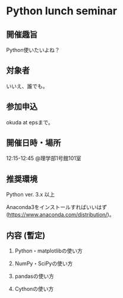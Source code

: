 # Python lunch seminar

## 開催趣旨
Python使いたいよね？

## 対象者
いいえ、誰でも。

## 参加申込
okuda at epsまで。

## 開催日時・場所
12:15-12:45 @理学部1号館101室

## 推奨環境
Python ver. 3.x 以上

Anaconda3をインストールすればいいはず(https://www.anaconda.com/distribution/)。

## 内容 (暫定)
1. Python・matplotlibの使い方

3. NumPy・SciPyの使い方

4. pandasの使い方

5. Cythonの使い方
